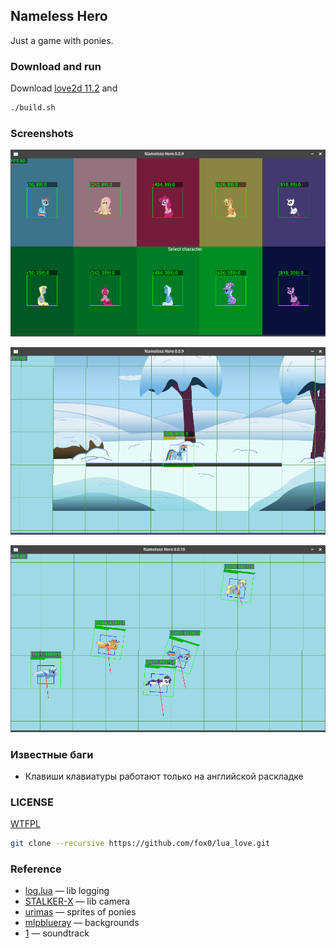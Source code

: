 ## Nameless Hero
Just a game with ponies.

### Download and run
Download [love2d 11.2](https://bitbucket.org/rude/love/downloads/) and
```bash
./build.sh
```

### Screenshots
![1.png](/docs/009_1.png)

![2.png](/docs/009_2.png)

![0010](/docs/0010_1.png)

### Известные баги
* Клавиши клавиатуры работают только на английской раскладке

### LICENSE
[WTFPL](/LICENSE)

```bash
git clone --recursive https://github.com/fox0/lua_love.git
```

### Reference
* [log.lua](https://github.com/rxi/log.lua) — lib logging
* [STALKER-X](https://github.com/adnzzzzZ/STALKER-X) — lib camera
* [urimas](https://www.deviantart.com/urimas) — sprites of ponies
* [mlpblueray](https://www.deviantart.com/mlpblueray) — backgrounds
* [1](https://www.youtube.com/watch?v=AALfBRm5G6Y) — soundtrack
